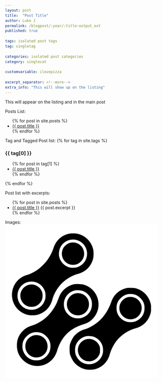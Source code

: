 ```yaml
---
layout: post
title:  "Post Title"
author: Luke J
permalink: /blogpost/:year/:title:output_ext
published: true

tags: isolated post tags
tag: singletag

categories: isolated post categories
category: singlecat

customvariable: ilovepizza

excerpt_separator: <!--more-->
extra_info: "This will show up on the listing"
---
```


This will appear on the listing and in the main post
<!--more-->

Posts List:
<ul>
  {% for post in site.posts %}
    <li>
      <a href="{{ post.url }}">{{ post.title }}</a>
    </li>
  {% endfor %}
</ul>

Tag and Tagged Post list:
{% for tag in site.tags %}
  <h3>{{ tag[0] }}</h3>
  <ul>
    {% for post in tag[1] %}
      <li><a href="{{ post.url }}">{{ post.title }}</a></li>
    {% endfor %}
  </ul>
{% endfor %}

Post list with excerpts:
<ul>
  {% for post in site.posts %}
    <li>
      <a href="{{ post.url }}">{{ post.title }}</a>
      {{ post.excerpt }}
    </li>
  {% endfor %}
</ul>

Images:
![Include an Image](/assets/img/chain.png)
